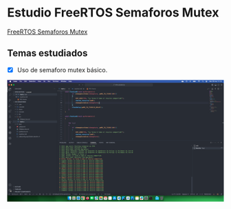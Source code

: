 # Estudio FreeRTOS Semaforos Mutex

[FreeRTOS Semaforos Mutex](https://www.youtube.com/watch?v=xWk1hshwGqk&list=PL-Hb9zZP9qC65SpXHnTAO0-qV6x5JxCMJ&index=13)

## Temas estudiados

- [x] Uso de semaforo mutex básico. 


<div style="text-align: center;">

![](docs/result.png)

</div>
